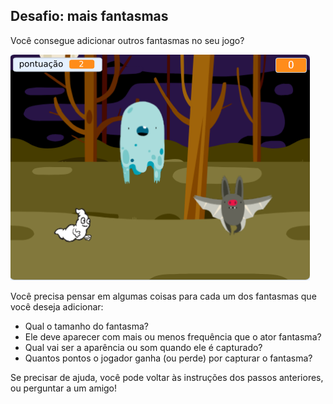 ## Desafio: mais fantasmas

Você consegue adicionar outros fantasmas no seu jogo?

![screenshot](images/ghost-final.png)

Você precisa pensar em algumas coisas para cada um dos fantasmas que você deseja adicionar:

+ Qual o tamanho do fantasma?
+ Ele deve aparecer com mais ou menos frequência que o ator fantasma?
+ Qual vai ser a aparência ou som quando ele é capturado?
+ Quantos pontos o jogador ganha (ou perde) por capturar o fantasma?

Se precisar de ajuda, você pode voltar às instruções dos passos anteriores, ou perguntar a um amigo!